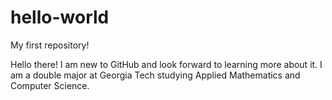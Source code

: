 # hello-world
My first repository!

Hello there! I am new to GitHub and look forward to learning more about it. I am a double major at Georgia Tech studying Applied Mathematics and Computer Science.
